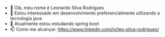 - 👋 Olá, meu nome é Leonardo Silva Rodrigues
- 👀 Estou interessado em desenvolvimento preferencialmente utilizando a tecnologia java.
- 🌱 Atualmente estou estudando spring boot
- 📫 Como me alcançar: https://www.linkedin.com/in/leo-silva-rodrigues/

<!---
leonardo-silva-rodrigues/leonardo-silva-rodrigues is a ✨ special ✨ repository because its `README.md` (this file) appears on your GitHub profile.
You can click the Preview link to take a look at your changes.
--->
